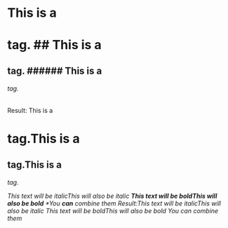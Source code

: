 #   This is a  <h1> tag.  ##  This is a  <h2> tag. ###### This is a <h6> tag.
Result: This is a <h1> tag.This is a  <h2> tag.This is a <h6> tag.

*This text will be italic*_This will also be italic_
**This text will be bold**__This will also be bold__
**You **can** combine them*
Result:This text will be italicThis will also be italic
This text will be boldThis will also be bold
You can combine them 